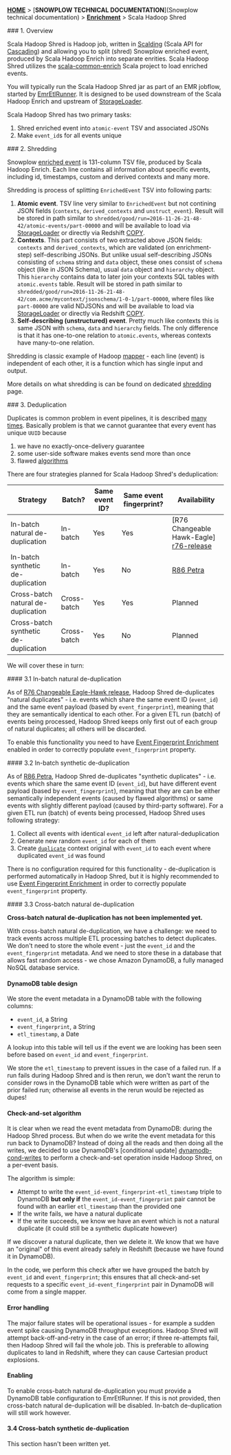 [**HOME**](Home) > [**SNOWPLOW TECHNICAL DOCUMENTATION**](Snowplow technical documentation) > [**Enrichment**](Enrichment) > Scala Hadoop Shred

<a name="overview">
### 1. Overview

Scala Hadoop Shred is Hadoop job, written in [Scalding][scalding] (Scala API
for [Cascading][cascading]) and allowing you to split (shred) Snowplow enriched
event, produced by Scala Hadoop Enrich into separate enrities. Scala Hadoop
Shred utilizes the [scala-common-enrich][sce] Scala project to load enriched
events.

You will typically run the Scala Hadoop Shred jar as part of an EMR jobflow,
started by [EmrEtlRunner](EmrEtlRunner). It is designed to be used downstream
of the Scala Hadoop Enrich and upstream of [StorageLoader](StorageLoader).

Scala Hadoop Shred has two primary tasks:

1. Shred enriched event into `atomic-event` TSV and associated JSONs
2. Make `event_id`s for all events unique

<a name="shredding">
### 2. Shredding

Snowplow [enriched event][EnrichedEvent] is 131-column TSV file, produced by
Scala Hadoop Enrich. Each line contains all information about specific events,
including id, timestamps, custom and derived contexts and many more.

Shredding is process of splitting `EnrichedEvent` TSV into following parts:

1. **Atomic event**. TSV line very similar to `EnrichedEvent` but not contining
   JSON fields (`contexts`, `derived_contexts` and `unstruct_event`). Result
   will be stored in path similar to `shredded/good/run=2016-11-26-21-48-42/atomic-events/part-00000`
   and will be available to load via [StorageLoader](StorageLoader) or directly
   via Redshift [COPY][redshift-copy].
2. **Contexts**. This part consists of two extracted above JSON fields:
   `contexts` and `derived_contexts`, which are validated (on enrichment-step)
   self-describing JSONs. But unlike usual self-describing JSONs consisting of
   `schema` string and `data` object, these ones consist of `schema` object
   (like in JSON Schema), usual `data` object and `hierarchy` object. This
   `hierarchy` contains data to later join your contexts SQL tables with
   `atomic.events` table. Result will be stored in path similar to
   `shredded/good/run=2016-11-26-21-48-42/com.acme/mycontext/jsonschema/1-0-1/part-00000`,
   where files like `part-00000` are valid NDJSONs and will be available to load
   via [StorageLoader](StorageLoader) or directly via Redshift [COPY][redshift-copy].
3. **Self-describing (unstructured) event**. Pretty much like contexts this is
   same JSON with `schema`, `data` and `hierarchy` fields. The only difference
   is that it has one-to-one relation to `atomic.events`, whereas contexts have
   many-to-one relation.

Shredding is classic example of Hadoop [mapper](https://hadoop.apache.org/docs/r2.6.2/api/org/apache/hadoop/mapreduce/Mapper.html) -
each line (event) is independent of each other, it is a function which has
single input and output.

More details on what shredding is can be found on dedicated
[shredding](Shredding) page.

<a name="deduplication">
### 3. Deduplication

Duplicates is common problem in event pipelines, it is described
[many][dealing-with-duplicate-event-ids] [times][r76-release]. Basically
problem is that we cannot guarantee that every event has unique `UUID` because

1. we have no exactly-once-delivery guarantee
2. some user-side software makes events send more than once
3. flawed [algorithms][issue-2967]

There are four strategies planned for Scala Hadoop Shred's deduplication:

| Strategy                             | Batch?      | Same event ID? | Same event fingerprint? | Availability                              |
|--------------------------------------|-------------|----------------|-------------------------|-------------------------------------------|
| In-batch natural de-duplication      | In-batch    | Yes            | Yes                     | [R76 Changeable Hawk-Eagle] [r76-release] |
| In-batch synthetic de-duplication    | In-batch    | Yes            | No                      | [R86 Petra][r86-release]                                 |
| Cross-batch natural de-duplication   | Cross-batch | Yes            | Yes                     | Planned                                   |
| Cross-batch synthetic de-duplication | Cross-batch | Yes            | No                      | Planned                                   |

We will cover these in turn:

<a name="inbatch-natural-deduplication">
#### 3.1 In-batch natural de-duplication

As of [R76 Changeable Eagle-Hawk release][r76-release], Hadoop Shred de-duplicates
"natural duplicates" - i.e. events which share the same event ID (`event_id`)
and the same event payload (based by `event_fingerprint`), meaning that they are
semantically identical to each other. For a given ETL run (batch) of events
being processed, Hadoop Shred keeps only first out of each group of natural
duplicates; all others will be discarded.

To enable this functionality you need to have [Event Fingerprint Enrichment][fingerprint-enrichment]
enabled in order to correctly populate `event_fingerprint` property.

<a name="inbatch-synthetic-deduplication">
#### 3.2 In-batch synthetic de-duplication

As of [R86 Petra][r86-release], Hadoop Shred de-duplicates
"synthetic duplicates" - i.e. events which share the same event ID (`event_id`),
but have different event payload (based by `event_fingerprint`), meaning that
they are can be either semantically independent events (caused by flawed
algorithms) or same events with slightly different payload (caused by
third-party software). For a given ETL run (batch) of events being processed,
Hadoop Shred uses following strategy:

1. Collect all events with identical `event_id` left after natural-deduplication
2. Generate new random `event_id` for each of them
3. Create [`duplicate`][duplicate-schema] context original with `event_id` to each event where duplicated `event_id` was found

There is no configuration required for this functionality - de-duplication is
performed automatically in Hadoop Shred, but it is highly recommended to use
[Event Fingerprint Enrichment][fingerprint-enrichment]
in order to correctly populate `event_fingerprint` property.

<a name="crossbatch-deduplication">
#### 3.3 Cross-batch natural de-duplication

**Cross-batch natural de-duplication has not been implemented yet.**

With cross-batch natural de-duplication, we have a challenge: we need to track events across multiple ETL processing batches to detect duplicates. We don't need to store the whole event - just the `event_id` and the `event_fingerprint` metadata. And we need to store these in a database that allows fast random access - we chose Amazon DynamoDB, a fully managed NoSQL database service.

#### DynamoDB table design

We store the event metadata in a DynamoDB table with the following columns:

* `event_id`, a String
* `event_fingerprint`, a String
* `etl_timestamp`, a Date

A lookup into this table will tell us if the event we are looking has been seen before based on `event_id` and `event_fingerprint`.

We store the `etl_timestamp` to prevent issues in the case of a failed run. If a run fails during Hadoop Shred and is then rerun, we don't want the rerun to consider rows in the DynamoDB table which were written as part of the prior failed run; otherwise all events in the rerun would be rejected as dupes!

#### Check-and-set algorithm

It is clear when we read the event metadata from DynamoDB: during the Hadoop Shred process. But when do we write the event metadata for this run back to DynamoDB? Instead of doing all the reads and then doing all the writes, we decided to use DynamoDB's [conditional update] [dynamodb-cond-writes] to perform a check-and-set operation inside Hadoop Shred, on a per-event basis.

The algorithm is simple:

* Attempt to write the `event_id-event_fingerprint-etl_timestamp` triple to DynamoDB **but only if** the `event_id-event_fingerprint` pair cannot be found with an earlier `etl_timestamp` than the provided one
* If the write fails, we have a natural duplicate
* If the write succeeds, we know we have an event which is not a natural duplicate (it could still be a synthetic duplicate however)

If we discover a natural duplicate, then we delete it. We know that we have an "original" of this event already safely in Redshift (because we have found it in DynamoDB).

In the code, we perform this check after we have grouped the batch by `event_id` and `event_fingerprint`; this ensures that all check-and-set requests to a specific `event_id-event_fingerprint` pair in DynamoDB will come from a single mapper.

#### Error handling

The major failure states will be operational issues - for example a sudden event spike causing DynamoDB throughput exceptions. Hadoop Shred will attempt back-off-and-retry in the case of an error; if three re-attempts fail, then Hadoop Shred will fail the whole job. This is preferable to allowing duplicates to land in Redshift, where they can cause Cartesian product explosions.

#### Enabling

To enable cross-batch natural de-duplication you must provide a DynamoDB table configuration to EmrEtlRunner. If this is not provided, then cross-batch natural de-duplication will be disabled. In-batch de-duplication will still work however.

#### 3.4 Cross-batch synthetic de-duplication

This section hasn't been written yet.

[redshift-copy]: http://docs.aws.amazon.com/redshift/latest/dg/copy-parameters-data-source-s3.html
[ndjson]: http://ndjson.org/
[scalding]: https://github.com/twitter/scalding
[cascading]: http://www.cascading.org/

[issue-2967]: http://snowplowanalytics.com/blog/2016/01/26/snowplow-r76-changeable-hawk-eagle-released/#deduplication

[EnrichedEvent]: https://github.com/snowplow/snowplow/blob/master/3-enrich/scala-common-enrich/src/main/scala/com.snowplowanalytics.snowplow.enrich/common/outputs/EnrichedEvent.scala
[fingerprint-enrichment]: https://github.com/snowplow/snowplow/wiki/Event-fingerprint-enrichment
[sce]: https://github.com/snowplow/snowplow/tree/master/3-enrich/scala-common-enrich
[dealing-with-duplicate-event-ids]: http://snowplowanalytics.com/blog/2015/08/19/dealing-with-duplicate-event-ids/
[r76-release]: http://snowplowanalytics.com/blog/2016/01/26/snowplow-r76-changeable-hawk-eagle-released/#deduplication
[r86-release]: http://snowplowanalytics.com/blog/2016/12/20/snowplow-r86-petra-released/
[duplicate-schema]: https://github.com/snowplow/iglu-central/blob/master/schemas/com.snowplowanalytics.snowplow/duplicate/jsonschema/1-0-0

[dynamodb-cond-writes]: http://docs.aws.amazon.com/amazondynamodb/latest/developerguide/WorkingWithItems.html#WorkingWithItems.ConditionalUpdate
